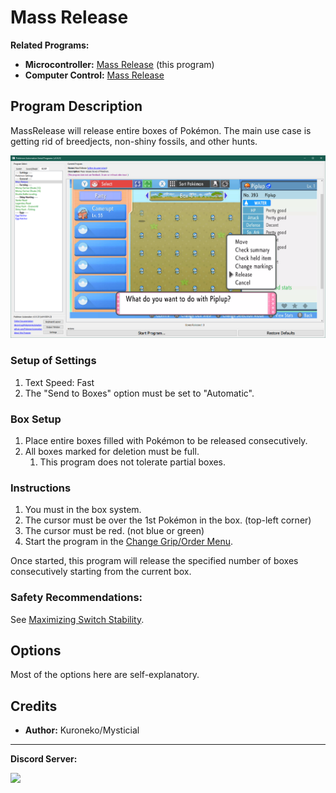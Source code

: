 # Mass Release

**Related Programs:**
- **Microcontroller:** [Mass Release](https://github.com/PokemonAutomation/Microcontroller/blob/master/Wiki/Programs/PokemonBDSP/MassRelease.md) (this program)
- **Computer Control:** [Mass Release](https://github.com/PokemonAutomation/ComputerControl/blob/master/Wiki/Programs/PokemonBDSP/MassRelease.md)

## Program Description

MassRelease will release entire boxes of Pokémon. The main use case is getting rid of breedjects, non-shiny fossils, and other hunts.

<img src="images/MassRelease-0.png">

### Setup of Settings

1. Text Speed: Fast
2. The "Send to Boxes" option must be set to "Automatic".

### Box Setup

1. Place entire boxes filled with Pokémon to be released consecutively.
2. All boxes marked for deletion must be full.
   1. This program does not tolerate partial boxes.

### Instructions

1. You must in the box system.
2. The cursor must be over the 1st Pokémon in the box. (top-left corner)
3. The cursor must be red. (not blue or green)
4. Start the program in the [Change Grip/Order Menu](/Wiki/Programs/NintendoSwitch/ChangeGripOrderMenu.md).

Once started, this program will release the specified number of boxes consecutively starting from the current box.

### Safety Recommendations:

See [Maximizing Switch Stability](https://github.com/PokemonAutomation/Microcontroller/blob/master/Wiki/Programs/NintendoSwitch/SwitchStability.md).


## Options

Most of the options here are self-explanatory.


## Credits

- **Author:** Kuroneko/Mysticial



<hr>

**Discord Server:** 

[<img src="https://canary.discordapp.com/api/guilds/695809740428673034/widget.png?style=banner2">](https://discord.gg/cQ4gWxN)
